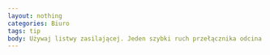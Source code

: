 ```yaml
---
layout: nothing
categories: Biuro
tags: tip
body: Używaj listwy zasilającej. Jeden szybki ruch przełącznika odcina energię od wszystkich podłączonych urządzeń elektrycznych, zmniejszając pobór energii.
---
```

